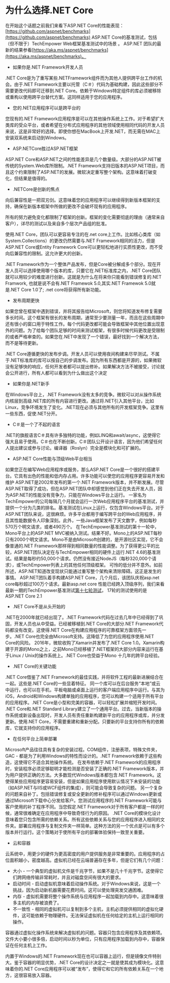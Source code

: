 # 为什么选择.NET Core

在开始这个话题之前我们来看下ASP.NET Core的性能表现： [https://github.com/aspnet/benchmarks](https://github.com/aspnet/benchmarks)
ASP.NET Core的基准测试，包括（但不限于）TechEmpower Web框架基准测试中的场景 。 ASP.NET 团队的最新的结果参看[https://aka.ms/aspnet/benchmarks](https://aka.ms/aspnet/benchmarks)。

* 如果你是.NET Framework开发人员

.NET Core是为了重写某些.NETFramework组件而为其他人提供跨平台工作的机会。由于.NET Framework主要以托管（C＃）代码为基础构建，因此这些部分不需要更改代码即可迁移到.NET Core。依赖于Windows特定组件的库必须被移除或重构以使用跨平台替代方案。这同样适用于您的应用程序。

* 您的.NET应用程序可以是跨平台的

您现有的.NET Framework应用程序是可以在其他操作系统上工作。对于希望扩大类库的受众平台，或者希望在分布式应用程序的其他领域使用相同代码的开发人员来说，这是非常好的选择。即使你想在MacBook上开发.NET，而无需在MAC上安装双系统来启动到Windows。

* ASP.NETCore胜过ASP.NET框架

ASP.NET Core和ASP.NET之间的性能差异是几个数量级。大部分的ASP.NET被传统的System.Web库所限制。.NET Framework支持旧版本的ASP.NET项目，而且这个约束限制了ASP.NET的发展。微软决定重写整个架构。这意味着打破变化，但结果是值得的。

* .NETCore是创新的焦点
  
向后兼容性是一把双刃剑。这意味着您的应用程序可以继续得到新版本框架的支持，确保在新版本框架中所做的更改不会破坏现有的应用程序。

所有的努力避免变化都限制了框架的创新。框架的变化需要彻底的理由（通常来自客户），详尽的测试以及来自多个层次产品组的批准。

使用.NET Core，团队可以更容易专注的在.net core上工作。比如核心类库（如System.Collections）的更改仍然需要与.NET Framework相同的活力，但是ASP.NET Core或Entity Framework Core可以更轻松地进行实质性更改，而不受向后兼容性的限制。这允许更大的创新。

.NET Framework作为一个整体产品发布，但是Core被分解成多个部分。现在开发人员可以选择使用哪个版本的库，只要它在.NET标准库之内，.NET Core团队就可以用较少的难度进行创新。这就是为什么在将来你只能看到错误修复的.NET Framwork, 也就是说不会有.NET Framewok 5.0,其实.NET Framewok 5.0就是.NET Core 1.0了; .net core将获得所有新功能。

* 发布周期更快
  
如果您曾在框架中遇到错误，并将其报告给Microsoft，则您将知道发布修复需要多长时间。这个框架有很长的发布周期，通常至少要测量一年，而且在这些周期中还有很小的窗口用于特性工作。每个代码更改都可能会导致框架中其他位置出现意外的问题。为了给每个团队足够的时间来测试框架，有很多时候代码更改是受限制的或者严格审查的。如果您在.NET中发现了一个错误，最好找到一个解决方法，而不是等待更新。

.NET Core遵循更快的发布步调。开发人员可以使用夜间构建来尽早测试。不属于.NET标准库的库可以按自己的步调发布。因为所有东西都是开源的，如果微软没有足够快的响应，任何开发者都可以提出修补。如果解决方法不被接受，讨论就会公开进行，所有人都可以看到为什么做出这个决定

* 如果你是.NET新手
  
在Windows平台上，.NET Framework没有太多的竞争。微软可以对从操作系统内核层到高级.NET库的所有内容进行更改。通过将.NET引入其他平台，比如Linux，竞争环境发生了变化。.NET现在必须与其他所有的开发框架竞争。这里有一些东西，促使.NET分开。

* C＃是一个了不起的语言

.NET的旗舰语言C＃具有许多独特的功能，例如LINQ和await/async，这使得它强大且易于使用。C＃也在不断创新。C＃团队公开设计语言，因为他们希望任何人提出建议或参与讨论。编译器（Roslyn）完全是模块化和可扩展的。

* ASP.NET Core性能与顶级Web平台相当

如果您正在编写Web应用程序或服务，那么ASP.NET Core是一个很好的搭建平台。它具有出色的性能和低内存占用。许多功能可以使您的应用程序更容易开发和维护
ASP.NET是2002年发布的第一个.NET Framework版本，并不断发展。尽管ASP.NET取得了成功，但在ASP.NET团队中却感觉到他们正在失去开发人员，因为ASP.NET的性能没有竞争力，只能在Windows平台上运行。
一家名为TechEmpower的公司每隔几个月就会运行一次Web应用程序平台的基准测试，并提供一个分为几类的排名。基准测试在Linux上运行，仅包含Windows平台。对于ASP.NET团队来说，这很麻烦。许多平台都用于编写跨平台的Web应用程序，并且其性能数据令人印象深刻。此外，一些Java框架发布了天文数字，例如每秒570万个明文请求，或者490万个。
在TechEmpower基准测试的第十一轮中，Mono平台上的ASP.NET MVC被纳入测试。结果不好。Mono上的ASP.NET每秒只有2000个明文请求。Mono不是由Microsoft创建的，是开源社区实现，它不会像普通的.NET Framework那样得到相同数量的性能调整。为了获得更公平的比较，ASP.NET团队决定在与TechEmpower相同的硬件上运行.NET 4.6的基准测试。结果是每秒约50,000个请求。仍然没有接近NodeJS（每秒320,000个请求），或TechEmpower列表上的其他任何顶级框架。
可怜的低分并不意外。如前所述，ASP.NET知道改变现状只能通过重写整个架构来清除障碍。这正是发生的事情。
ASP.NET团队着手构建ASP.NET Core，几个月后，该团队庆祝asp.net core每秒超过100万个请求。最新asp.net core 性能已经跨入顶级序列，我们来看最新一期的TechEmpower基准测试[第十七轮测试](https://www.techempower.com/benchmarks/#section=data-r17&hw=ph&test=plaintext)， 
17轮的测试使用的是ASP.NET Core 2.1
 
* .NET Core不是从头开始的

.NET在2000年就已经出现了。.NET Framework代码在过去几年中已经得到了巩固，开发人员也从中受益。已经被移植到.NET Core的大部分.NET Framework代码都没有改变。这使得.NET Core在构建应用程序的可靠框架方面领先一步。.NET Core也完全由Microsoft支持。这降低了为您的应用程序使用.NET Core的风险。
2016年，微软收购了Xamarin并发布了.NET Core 1.0。Xamarin构建于开源的Mono之上，之前Mono已经移植了.NET框架的大部分内容来运行在基于Linux / Unix的操作系统上。.NET Core也受益于Mono 十几年的跨平台经验。

* .NET Core的关键功能

.NET Core借鉴了.NET Framework的最佳实践，并将软件工程的最新进展结合在一起。这些是.NET Core的一些显着特征。
同一个库可以在后台服务“本地”或云中运行，也可以在手机，平板电脑或桌面上运行的客户端应用程序中运行。与其为iOS，Android和Windows构建单独的应用程序，您可以构建一个适用于所有平台的应用程序。.NET Core是小型和完美的容器，可以轻松扩展并缩短开发时间。
.NET Core和.NET Standard Library建立了一个通用平台。过去，当新版本的操作系统或新设备出现时，开发人员有责任重新构建新平台的应用程序或库，并分发更新。使用.NET Core，不需要重建和重新分配。只要新的平台支持你所有的依赖库，它就支持你的应用程序。

* 在任何平台上简单部署

Microsoft产品往往具有复杂的安装过程。COM组件，注册表项，特殊文件夹，GAC - 都是为了利用Windows的特性而设计的。.NET Framework依赖于这些构造，这使得它不适合其他操作系统。
在发布依赖于.NET Framework的应用程序时，安装程序必须足够聪明才能检测是否安装了正确的.NET Framework版本，并为用户提供正确的方法。大多数现代Windows版本都包含.NET Framework。这使得某些应用程序更容易安装，但是如果应用程序使用默认情况下未安装的功能（如ASP.NET与IIS或WCF组件的集成），则可能会导致复杂的问题。
另一个复杂的问题来自补丁。包括错误修复或安全更新的修补程序可以通过Windows更新或通过Microsoft下载中心分发给客户。您测试应用程序的.NET Framework可能与客户使用的补丁程序不同。当您假定.NET Framework对于所有客户都是一样的时候，通常很难确定在应用程序中导致奇怪行为的原因。
.NET Core的模块化设计意味着您只包含所需的依赖关系。所有这些依赖关系与您的应用程序进入相同的文件夹。部署应用程序与复制文件夹一样简单。这种方法的另一个优点是可以有多个版本并行运行。这个策略对于使所有平台的部署体验保持一致至关重要。

* 云和容器

云系统中，用更少的硬件为更高密度的用户提供服务是非常重要的。应用程序的占位面积越小，密度越高。虚拟机已经在云端普遍存在多年，但是它们有几个问题：
   - 大小 - 一个典型的虚拟机文件是千兆字节，如果不是几十千兆字节。这使得它们跨网络传输非常耗时，并且对磁盘空间有很大的要求。
   - 启动时间 - 启动虚拟机意味着启动操作系统。对于Windows来说，这是一个挑战，因为启动新机器需要花费时间。这可以使处理突发交通困难。
   - 内存 - 虚拟机需要将整个操作系统与应用程序一起加载到内存中。这意味着很多主机的内存被浪费了。
   - 不一致性 - 相同的虚拟机可以复制到多个主机，主机必须提供相同的虚拟化硬件，这可能依赖于物理硬件。无法保证虚拟机在任何给定的主机上运行相同的操作。

容器通过虚拟化操作系统来解决虚拟机的问题。容器只包含应用程序及其依赖项。文件大小要小很多倍，启动时间以秒为单位，只有应用程序加载到内存中，容器保证在任何主机上工作。

内置于Windows的.NET Framework现在也可以容器上运行，但是镜像文件特别大。鉴于容器的明显优势，.NET Core的设计决定之一就是使其成为模块化。这意味着你的.NET Core应用程序可以被“发布”，使得它和它的所有依赖关系在一个地方，这很容易放入容器。
